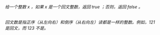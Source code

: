 ###### 给一个整数 x ，如果 x 是一个回文整数，返回 true ；否则，返回 false 。

###### 回文数是指正序（从左向右）和倒序（从右向左）读都是一样的整数。例如，121 是回文，而 123 不是。

